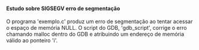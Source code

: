 #### Estudo sobre SIGSEGV erro de segmentação

O programa 'exemplo.c' produz um erro de segmentação
ao tentar acessar o espaço de memória NULL. O script
do GDB, 'gdb\_script', corrige o erro chamando malloc
dentro do GDB e atribuindo um endereço de memória válido
ao ponteiro 'i'.
